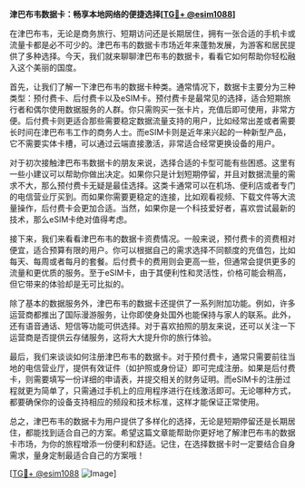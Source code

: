 **津巴布韦数据卡：畅享本地网络的便捷选择[[TG💪+ @esim1088](https://t.me/s/esim1088)]**

在津巴布韦，无论是商务旅行、短期访问还是长期居住，拥有一张合适的手机卡或流量卡都是必不可少的。津巴布韦的数据卡市场近年来蓬勃发展，为游客和居民提供了多种选择。今天，我们就来聊聊津巴布韦的数据卡，看看它如何帮助你轻松融入这个美丽的国度。

首先，让我们了解一下津巴布韦的数据卡种类。通常情况下，数据卡主要分为三种类型：预付费卡、后付费卡以及eSIM卡。预付费卡是最常见的选择，适合短期旅行者和偶尔使用数据服务的人群。你只需购买一张卡片，充值后即可使用，非常方便。后付费卡则更适合那些需要稳定数据流量支持的用户，比如经常出差或者需要长时间在津巴布韦工作的商务人士。而eSIM卡则是近年来兴起的一种新型产品，它不需要实体卡槽，可以通过云端直接激活，非常适合经常更换设备的用户。

对于初次接触津巴布韦数据卡的朋友来说，选择合适的卡型可能有些困惑。这里有一些小建议可以帮助你做出决定。如果你只是计划短期停留，并且对数据流量的需求不大，那么预付费卡无疑是最佳选择。这类卡通常可以在机场、便利店或者专门的电信营业厅买到。而如果你需要更稳定的连接，比如观看视频、下载文件等大流量操作，后付费卡会更加合适。当然，如果你是一个科技爱好者，喜欢尝试最新的技术，那么eSIM卡绝对值得考虑。

接下来，我们来看看津巴布韦的数据卡资费情况。一般来说，预付费卡的资费相对便宜，适合预算有限的用户。你可以根据自己的需求选择不同额度的充值包，比如每天、每周或者每月的套餐。后付费卡的费用则会更高一些，但通常会提供更多的流量和更优质的服务。至于eSIM卡，由于其便利性和灵活性，价格可能会稍高，但它带来的体验却是无可比拟的。

除了基本的数据服务外，津巴布韦的数据卡还提供了一系列附加功能。例如，许多运营商都推出了国际漫游服务，让你即使身处国外也能保持与家人的联系。此外，还有语音通话、短信等功能可供选择。对于喜欢拍照的朋友来说，还可以关注一下运营商是否提供云存储服务，这将大大提升你的旅行体验。

最后，我们来谈谈如何注册津巴布韦的数据卡。对于预付费卡，通常只需要前往当地的电信营业厅，提供有效证件（如护照或身份证）即可完成注册。如果是后付费卡，则需要填写一份详细的申请表，并提交相关的财务证明。而eSIM卡的注册过程就更为简单了，只需通过手机上的应用程序进行在线激活即可。无论哪种方式，都要确保你的设备支持相应的频段和技术标准，这样才能保证正常使用。

总之，津巴布韦的数据卡为用户提供了多样化的选择，无论是短期停留还是长期居住，都能找到适合自己的方案。希望这篇文章能帮助你更好地了解津巴布韦的数据卡市场，为你的旅程增添一份便利和舒适。记住，在选择数据卡时一定要结合自身需求，量身定制最适合自己的方案哦！

[[TG💪+ @esim1088](https://t.me/s/esim1088) ![Image](https://i.postimg.cc/4NQfJmqS/Snipaste-2025-05-13-00-14-12.png)]